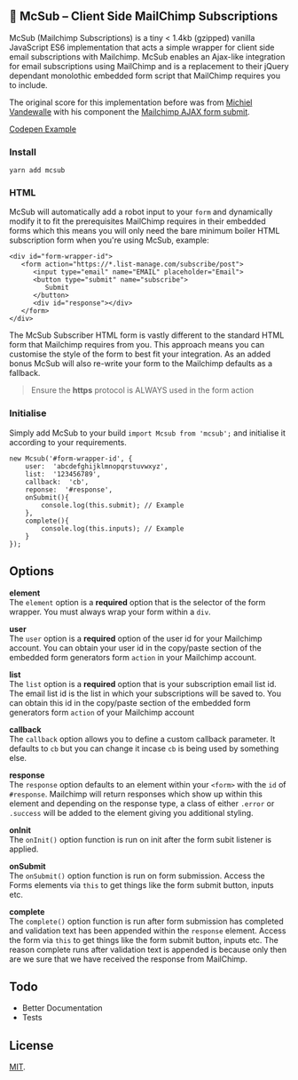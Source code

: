 ## 🍔 McSub – Client Side MailChimp Subscriptions

McSub (Mailchimp Subscriptions) is a tiny < 1.4kb (gzipped) vanilla JavaScript ES6 implementation that acts a simple wrapper for client side email subscriptions with Mailchimp. McSub enables an Ajax-like integration for email subscriptions using MailChimp and is a replacement to their jQuery dependant monolothic embedded form script that MailChimp requires you to include.

The original score for this implementation before was from [Michiel Vandewalle](https://github.com/michiel-vandewalle) with his component the [Mailchimp AJAX form submit](https://github.com/michiel-vandewalle/Mailchimp-AJAX-form-submit-vanillaJS).

[Codepen Example](https://codepen.io/panoply/pen/erqbwx)

### Install

`yarn add mcsub`

### HTML

McSub will automatically add a robot input to your `form` and dynamically modify it to fit the prerequisites MailChimp requires in their embedded forms which this means you will only need the bare minimum boiler HTML subscription form when you're using McSub, example:

    <div id="form-wrapper-id">
       <form action="https://*.list-manage.com/subscribe/post">
          <input type="email" name="EMAIL" placeholder="Email">
          <button type="submit" name="subscribe">
             Submit
          </button>
          <div id="response"></div>
       </form>
    </div>

The McSub Subscriber HTML form is vastly different to the standard HTML form that Mailchimp requires from you. This approach means you can customise the style of the form to best fit your integration. As an added bonus McSub will also re-write your form to the Mailchimp defaults as a fallback.

> Ensure the **https** protocol is ALWAYS used in the form action


### Initialise
Simply add McSub to your build `import Mcsub from 'mcsub';` and initialise it according to your requirements.

    new Mcsub('#form-wrapper-id', {
	    user:  'abcdefghijklmnopqrstuvwxyz',
	    list:  '123456789',
	    callback:  'cb',
	    reponse:  '#response',
        onSubmit(){
            console.log(this.submit); // Example
        },
        complete(){
            console.log(this.inputs); // Example
        }
    });

## Options
**element**<br>
The `element` option is a **required** option that is the selector of the form wrapper. You must always wrap your form within a `div`.

**user**<br>
The `user` option is a **required** option of the user id for your Mailchimp account. You can obtain your user id in the copy/paste section of the embedded form generators form `action` in your Mailchimp account.

**list**<br>
The `list` option is a **required** option that is your subscription email list id. The email list id is the list in which your subscriptions will be saved to. You can obtain this id in the copy/paste section of the embedded form generators form `action` of your Mailchimp account

**callback**<br>
The `callback` option allows you to define a custom callback parameter. It defaults to `cb` but you can change it incase `cb` is being used by something else.

**response**<br>
The `response` option defaults to an element within your `<form>` with the `id` of `#response`. Mailchimp will return responses which show up within this element and depending on the response type, a class of either `.error` or `.success` will be added to the element giving you additional styling.

**onInit**<br>
The `onInit()` option function is run on init after the form subit listener is applied.

**onSubmit**<br>
The `onSubmit()` option function is run on form submission. Access the Forms elements via `this` to get things like the form submit button, inputs etc.

**complete**<br>
The `complete()` option function is run after form submission has completed and validation text has been appended within the `response` element. Access the form via `this` to get things like the form submit button, inputs etc. The reason complete runs after validation text is appended is because only then are we sure that we have received the response from MailChimp.

## Todo

 - Better Documentation
 - Tests

## License

[MIT](LICENSE).
